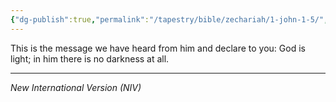 ```yaml
---
{"dg-publish":true,"permalink":"/tapestry/bible/zechariah/1-john-1-5/","title":"1 John 1:5","hide":true,"tags":["bible","bible-verse"],"dgHomeLink":true,"dgShowLocalGraph":true,"dgEnableSearch":true}
---
```


This is the message we have heard from him and declare to you: God is light; in him there is no darkness at all.

---
*New International Version (NIV)*